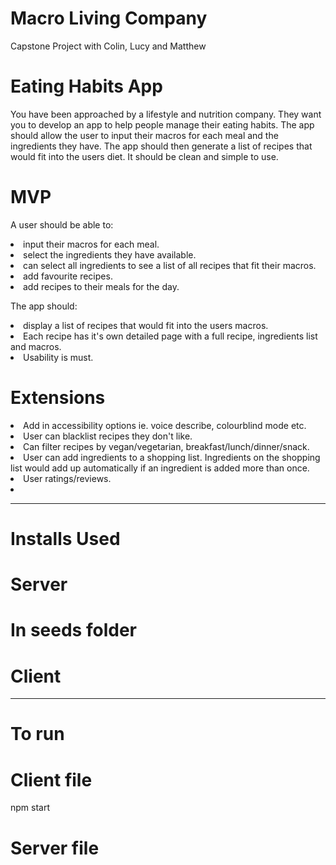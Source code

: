 # Macro Living Company
Capstone Project with Colin, Lucy and Matthew

# Eating Habits App

You have been approached by a lifestyle and nutrition company. They want you to develop an app to help people manage their eating habits. The app should allow the user to input their macros for each meal and the ingredients they have. The app should then generate a list of recipes that would fit into the users diet. It should be clean and simple to use.

# MVP

A user should be able to:

<li>input their macros for each meal.
<li>select the ingredients they have available.
<li>can select all ingredients to see a list of all recipes that fit their macros.
<li>add favourite recipes.
<li>add recipes to their meals for the day.

The app should:

<li>display a list of recipes that would fit into the users macros.

<li>Each recipe has it's own detailed page with a full recipe, ingredients list and macros.
<li>Usability is must.

# Extensions

<li>Add in accessibility options ie. voice describe, colourblind mode etc.
<li>User can blacklist recipes they don't like.
<li>Can filter recipes by vegan/vegetarian, breakfast/lunch/dinner/snack.
<li>User can add ingredients to a shopping list. Ingredients on the shopping list would add up automatically if an ingredient is added more than once.
<li>User ratings/reviews.
<li>

------------------------------------------------------------

# Installs Used

# Server
  
# In seeds folder

 # Client


-----------------------------------------------------

 # To run 

 # Client file
 npm start 

 # Server file
  